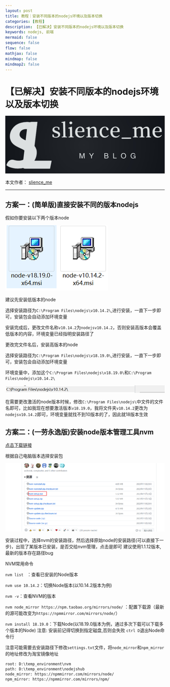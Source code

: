 ```yaml
---
layout: post
title: 教程｜安装不同版本的nodejs环境以及版本切换
categories: [教程]
description: 【已解决】安装不同版本的nodejs环境以及版本切换
keywords: nodejs, 前端
mermaid: false
sequence: false
flow: false
mathjax: false
mindmap: false
mindmap2: false
---
```


# 【已解决】安装不同版本的nodejs环境以及版本切换

![img](https://raw.githubusercontent.com/slience-me/picGo/master/images/logo_slienceme3.jpeg)

本文作者： [slience_me](https://slienceme.cn/)

---

## 方案一：(简单版)直接安装不同的版本nodejs

假如你要安装以下两个版本node

![image-20240202105908677](https://raw.githubusercontent.com/slience-me/picGo/master/images/image-20240202105908677.png)

建议先安装低版本的node

选择安装路径为`C:\Program Files\nodejs\v10.14.2\`,进行安装，一直下一步即可，安装包会自动添加环境变量

安装完成后，更改文件名称`v10.14.2`为`nodejsv10.14.2`，否则安装高版本会覆盖低版本的内容，环境变量已经指明安装路径了

更改完文件名后，安装高版本的node

选择安装路径为`C:\Program Files\nodejs\v18.19.0\`,进行安装，一直下一步即可，安装包会自动添加环境变量

环境变量中，添加这个`C:\Program Files\nodejs\v18.19.0\`和`C:\Program Files\nodejs\v10.14.2\`

![image-20240202110534144](https://raw.githubusercontent.com/slience-me/picGo/master/images/image-20240202110534144.png)

在需要更改激活的node版本时候，修改`C:\Program Files\nodejs\`中文件的文件名即可，比如我现在想要激活版本`v18.19.0`，我将文件夹`v10.14.2`更改为`nodejsv10.14.2`即可，环境变量就找不到10版本的了，因此就18版本生效

## 方案二：(一劳永逸版)安装node版本管理工具nvm

[点击下载链接](https://github.com/coreybutler/nvm-windows/releases)

根据自己电脑版本选择安装包

![image-20240202111041463](https://raw.githubusercontent.com/slience-me/picGo/master/images/image-20240202111041463.png)



安装过程中，选择nvm的安装路径，然后选择原始node的安装路径(可以直接下一步)，出现了某版本已安装，是否交给nvm管理，点击是即可
建议使用1.1.12版本, 最新的版本存在路径bug

NVM常用命令

`nvm list ` ：查看已安装的Node版本

`nvm use 10.14.2`：切换Node版本(以10.14.2版本为例)

`nvm -v`：查看NVM的版本

`nvm node_mirror https://npm.taobao.org/mirrors/node/` ：配置下载源（最新的源可能改变为`https://npmmirror.com/mirrors/node/`）

`nvm install 18.19.0`：下载Node(以18.19.0版本为例，通过多次下载可以下载多个版本的Node) 注意: 安装前记得切换到指定磁盘,否则会失败
`ctrl D`退出Node命令行

注意可能需要去安装路径下修改`settings.txt`文件，将`node_mirror`和`npm_mirror`的地址修改为淘宝镜像地址
```
root: D:\temp_environment\nvm
path: D:\temp_environment\nodejshub
node_mirror: https://npmmirror.com/mirrors/node/
npm_mirror: https://npmmirror.com/mirrors/npm/
```


